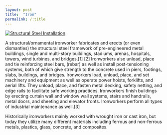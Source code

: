 ```yaml
---
layout: post
title:  "Iron"
permalink: /:title
---
```


[![Structural Steel Installation](https://img.youtube.com/vi/https://www.youtube.com/watch?v=PorCp4mslcI/0.jpg)](https://www.youtube.com/watch?v=https://www.youtube.com/watch?v=PorCp4mslcI)

A structural/ornamental ironworker fabricates and erects (or even dismantles) the structural steel framework of pre-engineered metal buildings, single and multi-story buildings, stadiums, arenas, hospitals, towers, wind turbines, and bridges.[1] [2] Ironworkers also unload, place and tie reinforcing steel bars, (rebar) as well as install post-tensioning systems, both of which give strength to the concrete used in piers, footings, slabs, buildings, and bridges. Ironworkers load, unload, place, and set machinery and equipment as well as operate power hoists, forklifts, and aerial lifts. They unload, place, and fasten metal decking, safety netting, and edge rails to facilitate safe working practices. Ironworkers finish buildings by erecting curtain wall and window wall systems, stairs and handrails, metal doors, and sheeting and elevator fronts. Ironworkers perform all types of industrial maintenance as well.[3]

Historically ironworkers mainly worked with wrought iron or cast iron, but today they utilize many different materials including ferrous and non-ferrous metals, plastics, glass, concrete, and composites.
